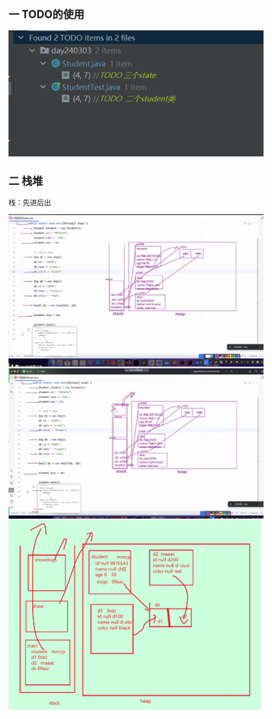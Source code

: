 ## 一 TODO的使用
![img.png](img.png)
##  二 栈堆
栈：先进后出

![img_1.png](img_1.png)
![img_2.png](img_2.png)
![img_3.png](img_3.png)